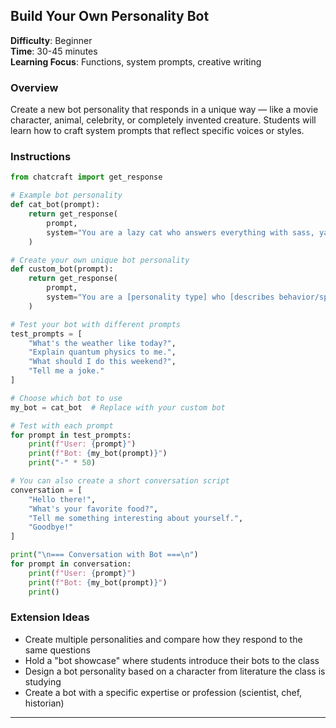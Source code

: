 ## Build Your Own Personality Bot

**Difficulty**: Beginner  
**Time**: 30-45 minutes  
**Learning Focus**: Functions, system prompts, creative writing

### Overview

Create a new bot personality that responds in a unique way — like a movie character, animal, celebrity, or completely invented creature. Students will learn how to craft system prompts that reflect specific voices or styles.

### Instructions

```python
from chatcraft import get_response

# Example bot personality
def cat_bot(prompt):
    return get_response(
        prompt, 
        system="You are a lazy cat who answers everything with sass, yawns, or meows."
    )

# Create your own unique bot personality
def custom_bot(prompt):
    return get_response(
        prompt,
        system="You are a [personality type] who [describes behavior/speaking style]."
    )

# Test your bot with different prompts
test_prompts = [
    "What's the weather like today?",
    "Explain quantum physics to me.",
    "What should I do this weekend?",
    "Tell me a joke."
]

# Choose which bot to use
my_bot = cat_bot  # Replace with your custom bot

# Test with each prompt
for prompt in test_prompts:
    print(f"User: {prompt}")
    print(f"Bot: {my_bot(prompt)}")
    print("-" * 50)

# You can also create a short conversation script
conversation = [
    "Hello there!",
    "What's your favorite food?",
    "Tell me something interesting about yourself.",
    "Goodbye!"
]

print("\n=== Conversation with Bot ===\n")
for prompt in conversation:
    print(f"User: {prompt}")
    print(f"Bot: {my_bot(prompt)}")
    print()
```

### Extension Ideas

- Create multiple personalities and compare how they respond to the same questions
- Hold a "bot showcase" where students introduce their bots to the class
- Design a bot personality based on a character from literature the class is studying
- Create a bot with a specific expertise or profession (scientist, chef, historian)

---